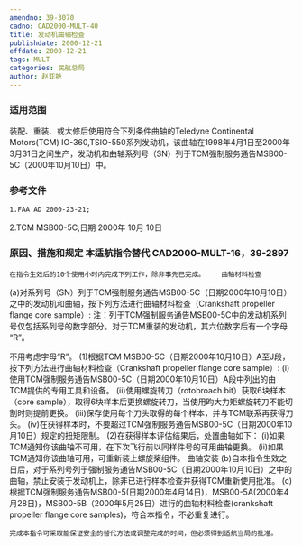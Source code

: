 ```yaml
---
amendno: 39-3070
cadno: CAD2000-MULT-40
title: 发动机曲轴检查
publishdate: 2000-12-21
effdate: 2000-12-21
tags: MULT
categories: 民航总局
author: 赵亚艳
---
```


### 适用范围 
装配、重装、或大修后使用符合下列条件曲轴的Teledyne Continental Motors(TCM) IO-360,TSIO-550系列发动机，该曲轴在1998年4月1日至2000年3月31日之间生产，发动机和曲轴系列号（SN）列于TCM强制服务通告MSB00-5C（2000年10月10日）中。

<!--more-->
### 参考文件
    1.FAA AD 2000-23-21; 
2.TCM MSB00-5C,日期 2000年 10月 10日

### 原因、措施和规定 本适航指令替代 CAD2000-MULT-16，39-2897 
    在指令生效后的10个使用小时内完成下列工作，除非事先已完成。    曲轴材料检查 
(a)对系列号（SN）列于TCM强制服务通告MSB00-5C（日期2000年10月10日）之中的发动机和曲轴，按下列方法进行曲轴材料检查（Crankshaft propeller flange core sample）: 
    注：列于TCM强制服务通告MSB00-5C中的发动机系列号仅包括系列号的数字部分。对于TCM重装的发动机，其六位数字后有一个字母 “R”。
       
不用考虑字母“R”。 
    (1)根据TCM MSB00-5C（日期2000年10月10日）A至J段，按下列方法进行曲轴材料检查（Crankshaft propeller flange core sample）:
    (i)使用TCM强制服务通告MSB00-5C（日期2000年10月10日）A段中列出的由TCM提供的专用工具和设备。 
(ii)使用螺旋转刀（rotobroach bit）获取6块样本（core sample），取得6块样本后更换螺旋转刀，当使用昀大力矩螺旋转刀不能切割时则提前更换。 
    (iii)保存使用每个刀头取得的每个样本，并与TCM联系再获得刀头。 
    (iv)在获得样本时，不要超过TCM强制服务通告MSB00-5C（日期2000年10月10日）规定的扭矩限制。 
(2)在获得样本评估结果后，处置曲轴如下： 
(i)如果TCM通知你该曲轴不可用，在下次飞行前以同样件号的可用曲轴更换。 
(ii)如果TCM通知你该曲轴可用，可重新装上螺旋桨组件。     曲轴安装 
    (b)自本指令生效之日后，对于系列号列于强制服务通告MSB00-5C（日期2000年10月10日）之中的曲轴，禁止安装于发动机上，除非已进行样本检查并获得TCM重新使用批准。 
    (c)根据TCM强制服务通告MSB00-5(日期2000年4月14日)，MSB00-5A(2000年4月28日)，MSB00-5B（2000年5月25日）进行的曲轴材料检查(crankshaft propeller flange core samples)，符合本指令，不必重复进行。 

    完成本指令可采取能保证安全的替代方法或调整完成的时间，但必须得到适航当局的批准。
